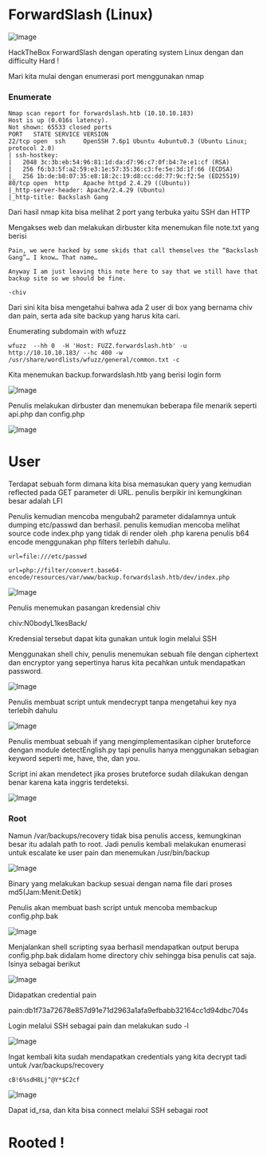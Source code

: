 # ForwardSlash (Linux)

![Image](img/1.png)

HackTheBox ForwardSlash dengan operating system Linux dengan dan difficulty Hard !

Mari kita mulai dengan enumerasi port menggunakan nmap

### Enumerate

```
Nmap scan report for forwardslash.htb (10.10.10.183)
Host is up (0.016s latency).
Not shown: 65533 closed ports
PORT   STATE SERVICE VERSION
22/tcp open  ssh     OpenSSH 7.6p1 Ubuntu 4ubuntu0.3 (Ubuntu Linux; protocol 2.0)
| ssh-hostkey: 
|   2048 3c:3b:eb:54:96:81:1d:da:d7:96:c7:0f:b4:7e:e1:cf (RSA)
|   256 f6:b3:5f:a2:59:e3:1e:57:35:36:c3:fe:5e:3d:1f:66 (ECDSA)
|_  256 1b:de:b8:07:35:e8:18:2c:19:d8:cc:dd:77:9c:f2:5e (ED25519)
80/tcp open  http    Apache httpd 2.4.29 ((Ubuntu))
|_http-server-header: Apache/2.4.29 (Ubuntu)
|_http-title: Backslash Gang
```

Dari hasil nmap kita bisa melihat 2 port yang terbuka yaitu SSH dan HTTP

Mengakses web dan melakukan dirbuster kita menemukan file note.txt yang berisi

```
Pain, we were hacked by some skids that call themselves the “Backslash Gang”… I know… That name…

Anyway I am just leaving this note here to say that we still have that backup site so we should be fine.

-chiv
```

Dari sini kita bisa mengetahui bahwa ada 2 user di box yang bernama chiv dan pain, serta ada site backup yang harus kita cari.

Enumerating subdomain with wfuzz

```
wfuzz  --hh 0  -H 'Host: FUZZ.forwardslash.htb' -u http://10.10.10.183/ --hc 400 -w /usr/share/wordlists/wfuzz/general/common.txt -c
```

Kita menemukan backup.forwardslash.htb yang berisi login form

![Image](img/2.png)

Penulis melakukan dirbuster dan menemukan beberapa file menarik seperti api.php dan config.php

![Image](img/3.png)

# User

Terdapat sebuah form dimana kita bisa memasukan query  yang kemudian reflected pada GET parameter di URL. penulis berpikir ini kemungkinan besar adalah LFI

Penulis kemudian mencoba mengubah2 parameter didalamnya untuk dumping etc/passwd dan berhasil. penulis kemudian mencoba melihat source code index.php yang tidak di render oleh .php karena penulis b64 encode menggunakan php filters terlebih dahulu.

```
url=file:///etc/passwd
```

```
url=php://filter/convert.base64-encode/resources/var/www/backup.forwardslash.htb/dev/index.php
```

![Image](img/4.png)

Penulis menemukan pasangan kredensial chiv

chiv:N0bodyL1kesBack/

Kredensial tersebut dapat kita gunakan untuk login melalui SSH

Menggunakan shell chiv, penulis menemukan sebuah file dengan ciphertext dan encryptor yang sepertinya harus kita pecahkan untuk mendapatkan password.

![Image](img/5.png)

Penulis membuat script untuk mendecrypt tanpa mengetahui key nya terlebih dahulu

![Image](img/6.png)

Penulis membuat sebuah if yang mengimplementasikan cipher bruteforce dengan module detectEnglish.py tapi penulis hanya menggunakan sebagian keyword seperti me, have, the, dan you.

Script ini akan mendetect jika proses bruteforce sudah dilakukan dengan benar karena kata inggris terdeteksi.

![Image](img/7.png)

### Root

Namun /var/backups/recovery tidak bisa penulis access, kemungkinan besar itu adalah path to root. Jadi penulis kembali melakukan enumerasi untuk escalate ke user pain dan menemukan /usr/bin/backup

![Image](img/8.png)

Binary yang melakukan backup sesuai dengan nama file dari proses md5(Jam:Menit:Detik)

Penulis akan membuat bash script untuk mencoba membackup config.php.bak 

![Image](img/9.png)

Menjalankan shell scripting syaa berhasil mendapatkan output berupa config.php.bak didalam home directory chiv sehingga bisa penulis cat saja. Isinya sebagai berikut

![Image](img/10.png)

Didapatkan credential pain

pain:db1f73a72678e857d91e71d2963a1afa9efbabb32164cc1d94dbc704s

Login melalui SSH sebagai pain dan melakukan sudo -l

![Image](img/11.png)

Ingat kembali kita sudah mendapatkan credentials yang kita decrypt tadi untuk /var/backups/recovery

```
cB!6%sdH8Lj^@Y*$C2cf
```

![Image](img/12.png)

Dapat id_rsa, dan kita bisa connect melalui SSH sebagai root

# Rooted !